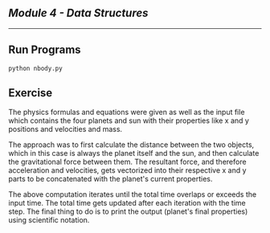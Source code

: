## _Module 4 - Data Structures_

---

## Run Programs

```
python nbody.py
```

## Exercise

The physics formulas and equations were given as well as the input file which contains the four planets and sun with their properties like x and y positions and velocities and mass.

The approach was to first calculate the distance between the two objects, which in this case is always the planet itself and the sun, and then calculate the gravitational force between them. The resultant force, and therefore acceleration and velocities, gets vectorized into their respective x and y parts to be concatenated with the planet's current properties.

The above computation iterates until the total time overlaps or exceeds the input time. The total time gets updated after each iteration with the time step. The final thing to do is to print the output (planet's final properties) using scientific notation.
